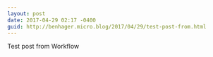 ```yaml
---
layout: post
date: 2017-04-29 02:17 -0400
guid: http://benhager.micro.blog/2017/04/29/test-post-from.html
---
```

Test post from Workflow
